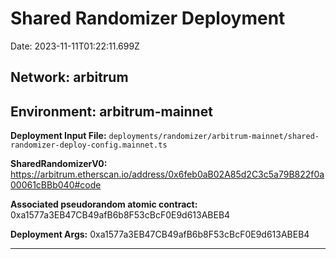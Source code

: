 
# Shared Randomizer Deployment

Date: 2023-11-11T01:22:11.699Z

## **Network:** arbitrum

## **Environment:** arbitrum-mainnet

**Deployment Input File:** `deployments/randomizer/arbitrum-mainnet/shared-randomizer-deploy-config.mainnet.ts`

**SharedRandomizerV0:** https://arbitrum.etherscan.io/address/0x6feb0aB02A85d2C3c5a79B822f0a00061cBBb040#code

**Associated pseudorandom atomic contract:** 0xa1577a3EB47CB49afB6b8F53cBcF0E9d613ABEB4

**Deployment Args:** 0xa1577a3EB47CB49afB6b8F53cBcF0E9d613ABEB4

---

